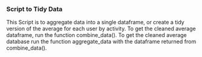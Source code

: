 ### Script to Tidy Data

This Script is to aggregate data into a single dataframe, or create a tidy version of the average for each user by activity. To get the cleaned average dataframe, run the function combine_data().
To get the cleaned average database run the function aggregate_data with the dataframe returned from combine_data().
